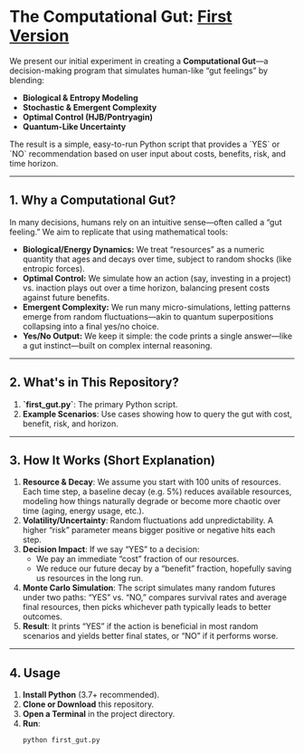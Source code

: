 # The Computational Gut: [First Version](https://blog.wasda.ai/post.html?id=wasd-ai-pursuit-algorithm-2025)

We present our initial experiment in creating a **Computational Gut**—a decision-making program that simulates human-like “gut feelings” by blending:
- **Biological & Entropy Modeling**  
- **Stochastic & Emergent Complexity**  
- **Optimal Control (HJB/Pontryagin)**  
- **Quantum-Like Uncertainty**  

The result is a simple, easy-to-run Python script that provides a \`YES\` or \`NO\` recommendation based on user input about costs, benefits, risk, and time horizon.

---

## 1. Why a Computational Gut?

In many decisions, humans rely on an intuitive sense—often called a “gut feeling.” We aim to replicate that using mathematical tools:

- **Biological/Energy Dynamics:** We treat “resources” as a numeric quantity that ages and decays over time, subject to random shocks (like entropic forces).
- **Optimal Control:** We simulate how an action (say, investing in a project) vs. inaction plays out over a time horizon, balancing present costs against future benefits.
- **Emergent Complexity:** We run many micro-simulations, letting patterns emerge from random fluctuations—akin to quantum superpositions collapsing into a final yes/no choice.
- **Yes/No Output:** We keep it simple: the code prints a single answer—like a gut instinct—built on complex internal reasoning.

---

## 2. What's in This Repository?

1. **\`first_gut.py\`**: The primary Python script.  
2. **Example Scenarios**: Use cases showing how to query the gut with cost, benefit, risk, and horizon.  

---

## 3. How It Works (Short Explanation)

1. **Resource & Decay**: We assume you start with 100 units of resources. Each time step, a baseline decay (e.g. 5%) reduces available resources, modeling how things naturally degrade or become more chaotic over time (aging, energy usage, etc.).  
2. **Volatility/Uncertainty**: Random fluctuations add unpredictability. A higher “risk” parameter means bigger positive or negative hits each step.  
3. **Decision Impact**: If we say “YES” to a decision:
    - We pay an immediate “cost” fraction of our resources.
    - We reduce our future decay by a “benefit” fraction, hopefully saving us resources in the long run.
4. **Monte Carlo Simulation**: The script simulates many random futures under two paths: “YES” vs. “NO,” compares survival rates and average final resources, then picks whichever path typically leads to better outcomes.  
5. **Result**: It prints “YES” if the action is beneficial in most random scenarios and yields better final states, or “NO” if it performs worse.

---

## 4. Usage

1. **Install Python** (3.7+ recommended).
2. **Clone or Download** this repository.
3. **Open a Terminal** in the project directory.
4. **Run**:
   ```bash
   python first_gut.py
